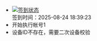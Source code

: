 - [![签到状态](https://github.com/p7wm/Cloud189-Actions/actions/workflows/main.yml/badge.svg?branch=main)](https://github.com/p7wm/Cloud189-Actions/actions/workflows/main.yml) <br> 签到时间：2025-08-24 18:39:23
- 开始执行帐号1
- 设备ID不存在，需要二次设备校验
